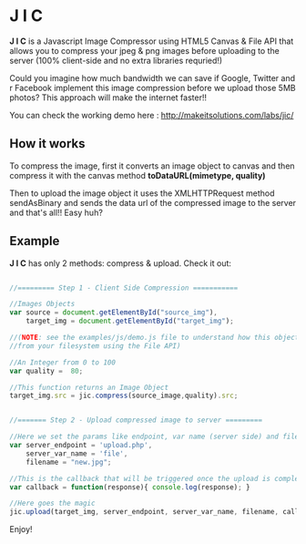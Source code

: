 # J I C 
**J I C** is a Javascript Image Compressor using HTML5 Canvas & File API that allows you to compress your jpeg & png images before uploading to the server (100% client-side and no extra libraries requried!)

Could you imagine how much bandwidth we can save if Google, Twitter and r Facebook implement this image compression before we upload those 5MB photos? This approach will make the internet faster!!

You can check the working demo here : http://makeitsolutions.com/labs/jic/

## How it works

To compress the image, first it converts an image object to canvas and then compress it with the canvas method **toDataURL(mimetype, quality)**

Then to upload the image object it uses the XMLHTTPRequest method sendAsBinary and sends the data url of the compressed image to the server and that's all!! Easy huh? 


## Example

**J I C** has only 2 methods: compress & upload. Check it out:

```javascript

//========= Step 1 - Client Side Compression ===========

//Images Objects
var source = document.getElementById("source_img"),
    target_img = document.getElementById("target_img");

//(NOTE: see the examples/js/demo.js file to understand how this object could be a local image 
//from your filesystem using the File API)

//An Integer from 0 to 100
var quality =  80;  

//This function returns an Image Object 
target_img.src = jic.compress(source_image,quality).src;  


//======= Step 2 - Upload compressed image to server =========

//Here we set the params like endpoint, var name (server side) and filename
var server_endpoint = 'upload.php',
	server_var_name = 'file',
	filename = "new.jpg";

//This is the callback that will be triggered once the upload is completed
var callback = function(response){ console.log(response); }

//Here goes the magic
jic.upload(target_img, server_endpoint, server_var_name, filename, callback);


```

Enjoy!
